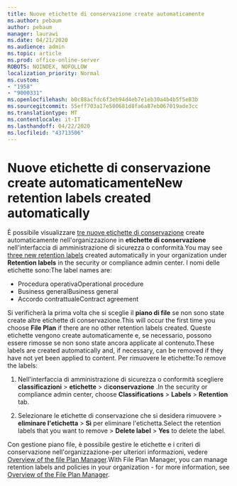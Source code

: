 ```yaml
---
title: Nuove etichette di conservazione create automaticamente
ms.author: pebaum
author: pebaum
manager: laurawi
ms.date: 04/21/2020
ms.audience: admin
ms.topic: article
ms.prod: office-online-server
ROBOTS: NOINDEX, NOFOLLOW
localization_priority: Normal
ms.custom:
- "1958"
- "9000331"
ms.openlocfilehash: b0c88acfdc6f3eb94d4eb7e1eb30a4b4b5f5e83b
ms.sourcegitcommit: 55eff703a17e500681d8fa6a87eb067019ade3cc
ms.translationtype: MT
ms.contentlocale: it-IT
ms.lasthandoff: 04/22/2020
ms.locfileid: "43713506"
---
```

# <a name="new-retention-labels-created-automatically"></a><span data-ttu-id="306cf-102">Nuove etichette di conservazione create automaticamente</span><span class="sxs-lookup"><span data-stu-id="306cf-102">New retention labels created automatically</span></span>

<span data-ttu-id="306cf-103">È possibile visualizzare [tre nuove etichette di conservazione](https://docs.microsoft.com/office365/securitycompliance/file-plan-manager#default-retention-labels-and-label-policy) create automaticamente nell'organizzazione in **etichette di conservazione** nell'interfaccia di amministrazione di sicurezza o conformità.</span><span class="sxs-lookup"><span data-stu-id="306cf-103">You may see [three new retention labels](https://docs.microsoft.com/office365/securitycompliance/file-plan-manager#default-retention-labels-and-label-policy) created automatically in your organization under **Retention labels** in the security or compliance admin center.</span></span> <span data-ttu-id="306cf-104">I nomi delle etichette sono:</span><span class="sxs-lookup"><span data-stu-id="306cf-104">The label names are:</span></span>

- <span data-ttu-id="306cf-105">Procedura operativa</span><span class="sxs-lookup"><span data-stu-id="306cf-105">Operational procedure</span></span>
- <span data-ttu-id="306cf-106">Business general</span><span class="sxs-lookup"><span data-stu-id="306cf-106">Business general</span></span>
- <span data-ttu-id="306cf-107">Accordo contrattuale</span><span class="sxs-lookup"><span data-stu-id="306cf-107">Contract agreement</span></span>

<span data-ttu-id="306cf-108">Si verificherà la prima volta che si sceglie il **piano di file** se non sono state create altre etichette di conservazione.</span><span class="sxs-lookup"><span data-stu-id="306cf-108">This will occur the first time you choose **File Plan** if there are no other retention labels created.</span></span> <span data-ttu-id="306cf-109">Queste etichette vengono create automaticamente e, se necessario, possono essere rimosse se non sono state ancora applicate al contenuto.</span><span class="sxs-lookup"><span data-stu-id="306cf-109">These labels are created automatically and, if necessary, can be removed if they have not yet been applied to content.</span></span> <span data-ttu-id="306cf-110">Per rimuovere le etichette:</span><span class="sxs-lookup"><span data-stu-id="306cf-110">To remove the labels:</span></span>

1. <span data-ttu-id="306cf-111">Nell'interfaccia di amministrazione di sicurezza o conformità scegliere **classificazioni** > **etichette** > di**conservazione** .</span><span class="sxs-lookup"><span data-stu-id="306cf-111">In the security or compliance admin center, choose **Classifications** > **Labels** > **Retention** tab.</span></span>

1. <span data-ttu-id="306cf-112">Selezionare le etichette di conservazione che si desidera rimuovere > **eliminare l'etichetta** > **Sì** per eliminare l'etichetta.</span><span class="sxs-lookup"><span data-stu-id="306cf-112">Select the retention labels that you want to remove > **Delete label** > **Yes** to delete the label.</span></span>

<span data-ttu-id="306cf-113">Con gestione piano file, è possibile gestire le etichette e i criteri di conservazione nell'organizzazione-per ulteriori informazioni, vedere [Overview of the file Plan Manager](https://docs.microsoft.com/office365/securitycompliance/file-plan-manager).</span><span class="sxs-lookup"><span data-stu-id="306cf-113">With File Plan Manager, you can manage retention labels and policies in your organization - for more information, see [Overview of the File Plan Manager](https://docs.microsoft.com/office365/securitycompliance/file-plan-manager).</span></span>